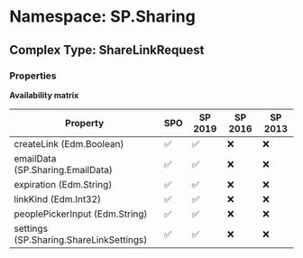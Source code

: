 # Namespace: SP.Sharing

## Complex Type: ShareLinkRequest

### Properties

**Availability matrix**

Property | SPO | SP 2019 | SP 2016 | SP 2013
----------|-----|---------|---------|--------
createLink (Edm.Boolean) | ✅ | ✅ | ❌ | ❌
emailData (SP.Sharing.EmailData) | ✅ | ✅ | ❌ | ❌
expiration (Edm.String) | ✅ | ✅ | ❌ | ❌
linkKind (Edm.Int32) | ✅ | ✅ | ❌ | ❌
peoplePickerInput (Edm.String) | ✅ | ✅ | ❌ | ❌
settings (SP.Sharing.ShareLinkSettings) | ✅ | ✅ | ❌ | ❌
